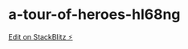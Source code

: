 # a-tour-of-heroes-hl68ng

[Edit on StackBlitz ⚡️](https://stackblitz.com/edit/a-tour-of-heroes-hl68ng)